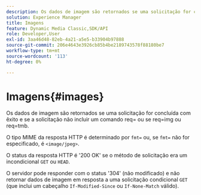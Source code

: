 ```yaml
---
description: Os dados de imagem são retornados se uma solicitação for concluída com êxito e se a solicitação não incluir um comando req= ou se req=img ou req=tmb.
solution: Experience Manager
title: Imagens
feature: Dynamic Media Classic,SDK/API
role: Developer,User
exl-id: 3aa46d48-82eb-4a21-a5e5-b33904b97888
source-git-commit: 206e4643e3926cb85b4be2189743578f88180be7
workflow-type: tm+mt
source-wordcount: '113'
ht-degree: 0%

---
```


# Imagens{#images}

Os dados de imagem são retornados se uma solicitação for concluída com êxito e se a solicitação não incluir um comando req= ou se req=img ou req=tmb.

O tipo MIME da resposta HTTP é determinado por `fmt=` ou, se `fmt=` não for especificado, é `<image/jpeg>`.

O status da resposta HTTP é &#39;200 OK&#39; se o método de solicitação era um incondicional `GET` ou `HEAD`.

O servidor pode responder com o status &#39;304&#39; (não modificado) e não retornar dados de imagem em resposta a uma solicitação condicional `GET` (que inclui um cabeçalho `If-Modified-Since` ou `If-None-Match` válido).
